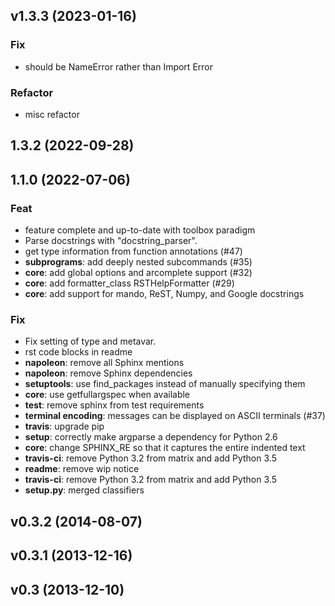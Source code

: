 ## v1.3.3 (2023-01-16)

### Fix

- should be NameError rather than Import Error

### Refactor

- misc refactor

## 1.3.2 (2022-09-28)

## 1.1.0 (2022-07-06)

### Feat

- feature complete and up-to-date with toolbox paradigm
- Parse docstrings with "docstring_parser".
- get type information from function annotations (#47)
- **subprograms**: add deeply nested subcommands (#35)
- **core**: add global options and arcomplete support (#32)
- **core**: add formatter_class RSTHelpFormatter (#29)
- **core**: add support for mando, ReST, Numpy, and Google docstrings

### Fix

- Fix setting of type and metavar.
- rst code blocks in readme
- **napoleon**: remove all Sphinx mentions
- **napoleon**: remove Sphinx dependencies
- **setuptools**: use find_packages instead of manually specifying them
- **core**: use getfullargspec when available
- **test**: remove sphinx from test requirements
- **terminal encoding**: messages can be displayed on ASCII terminals (#37)
- **travis**: upgrade pip
- **setup**: correctly make argparse a dependency for Python 2.6
- **core**: change SPHINX_RE so that it captures the entire indented text
- **travis-ci**: remove Python 3.2 from matrix and add Python 3.5
- **readme**: remove wip notice
- **travis-ci**: remove Python 3.2 from matrix and add Python 3.5
- **setup.py**: merged classifiers

## v0.3.2 (2014-08-07)

## v0.3.1 (2013-12-16)

## v0.3 (2013-12-10)
